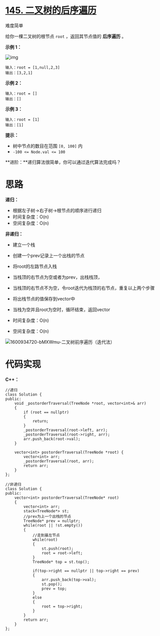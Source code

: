 # [145. 二叉树的后序遍历](https://leetcode.cn/problems/binary-tree-postorder-traversal/)

难度简单



给你一棵二叉树的根节点 `root` ，返回其节点值的 **后序遍历** 。

 

**示例 1：**

![img](https://angela-typora.oss-cn-guangzhou.aliyuncs.com/typora/pre1.jpg)

```
输入：root = [1,null,2,3]
输出：[3,2,1]
```

**示例 2：**

```
输入：root = []
输出：[]
```

**示例 3：**

```
输入：root = [1]
输出：[1]
```

 

**提示：**

- 树中节点的数目在范围 `[0, 100]` 内
- `-100 <= Node.val <= 100`

 

**进阶：**递归算法很简单，你可以通过迭代算法完成吗？



# 思路

**递归：**

- 根据左子树->右子树->根节点的顺序进行递归
- 时间复杂度：O(n)
- 空间复杂度：O(n)

**非递归：**

- 建立一个栈
- 创建一个prev记录上一个出栈的节点
- 将root的左路节点入栈
- 当栈顶的右节点为空或者为prev，出栈栈顶，
- 当栈顶的右节点不为空，令root迭代为栈顶的右节点，重复以上两个步骤
- 将出栈节点的值保存到vector中
- 当栈为空并且root为空时，循环结束，返回vector

- 时间复杂度：O(n)
- 空间复杂度：O(n)

![1600934720-bMXWmu-二叉树前序遍历（迭代法）](https://angela-typora.oss-cn-guangzhou.aliyuncs.com/typora/1600934720-bMXWmu-%E4%BA%8C%E5%8F%89%E6%A0%91%E5%89%8D%E5%BA%8F%E9%81%8D%E5%8E%86%EF%BC%88%E8%BF%AD%E4%BB%A3%E6%B3%95%EF%BC%89.gif)



# 代码实现

**C++：**

```
//递归
class Solution {
public:
    void _postorderTraversal(TreeNode *root, vector<int>& arr)
    {
        if (root == nullptr)
        {
            return;
        }
        _postorderTraversal(root->left, arr);
        _postorderTraversal(root->right, arr);
        arr.push_back(root->val);
    }

    vector<int> postorderTraversal(TreeNode *root) {
        vector<int> arr;
        _postorderTraversal(root, arr);
        return arr;
    }
};

//非递归
class Solution {
public:
    vector<int> postorderTraversal(TreeNode* root) 
    {
        vector<int> arr;
        stack<TreeNode*> st;
        //prev为上一个出栈的节点
        TreeNode* prev = nullptr;
        while(root || !st.empty())
        {
            //走到最左节点
            while(root)
            {
                st.push(root);
                root = root->left;
            }
            TreeNode* top = st.top();

            if(top->right == nullptr || top->right == prev)
            {
                arr.push_back(top->val);
                st.pop();  
                prev = top;
            }
            else
            {
                root = top->right;              
            }
        }
        return arr;
    }
};
```

